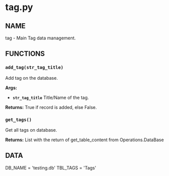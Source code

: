 # tag.py

## NAME
tag - Main Tag data management.

## FUNCTIONS

### `add_tag(str_tag_title)`
Add tag on the database.

**Args:**

 * **`str_tag_title`**  Title/Name of the tag.

**Returns:** True if record is added, else False.


### `get_tags()`
Get all tags on database.

**Returns:** List with the return of get_table_content from Operations.DataBase

## DATA
DB_NAME = 'testing.db'
TBL_TAGS = 'Tags'

